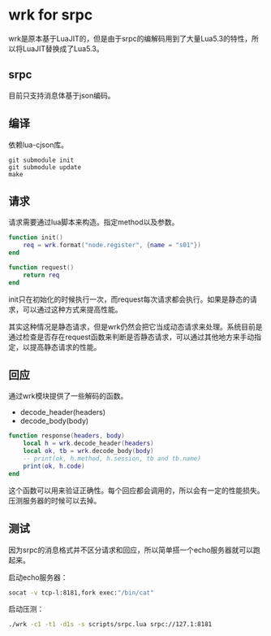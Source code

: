 # wrk for srpc

wrk是原本基于LuaJIT的，但是由于srpc的编解码用到了大量Lua5.3的特性，所以将LuaJIT替换成了Lua5.3。

## srpc

目前只支持消息体基于json编码。

## 编译

依赖lua-cjson库。

```
git submodule init
git submodule update
make
```

## 请求

请求需要通过lua脚本来构造。指定method以及参数。

```lua
function init()
    req = wrk.format("node.register", {name = "s01"})
end

function request()
    return req
end
```

init只在初始化的时候执行一次，而request每次请求都会执行。如果是静态的请求，可以通过这种方式来提高性能。

其实这种情况是静态请求，但是wrk仍然会把它当成动态请求来处理。系统目前是通过检查是否存在request函数来判断是否静态请求，可以通过其他地方来手动指定，以提高静态请求的性能。

## 回应

通过wrk模块提供了一些解码的函数。

* decode_header(headers)
* decode_body(body)

```lua
function response(headers, body)
    local h = wrk.decode_header(headers)
    local ok, tb = wrk.decode_body(body)
    -- print(ok, h.method, h.session, tb and tb.name)
    print(ok, h.code)
end
```

这个函数可以用来验证正确性。每个回应都会调用的，所以会有一定的性能损失。压测服务器的时候可以去掉。

## 测试

因为srpc的消息格式并不区分请求和回应，所以简单搭一个echo服务器就可以跑起来。

启动echo服务器：

```bash
socat -v tcp-l:8181,fork exec:"/bin/cat"
```

启动压测：

```bash
./wrk -c1 -t1 -d1s -s scripts/srpc.lua srpc://127.1:8181
```
